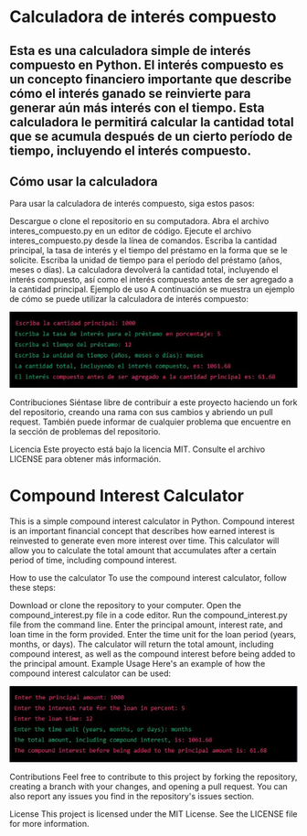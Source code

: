 # Calculadora de interés compuesto
## Esta es una calculadora simple de interés compuesto en Python. El interés compuesto es un concepto financiero importante que describe cómo el interés ganado se reinvierte para generar aún más interés con el tiempo. Esta calculadora le permitirá calcular la cantidad total que se acumula después de un cierto período de tiempo, incluyendo el interés compuesto.

## Cómo usar la calculadora
Para usar la calculadora de interés compuesto, siga estos pasos:

Descargue o clone el repositorio en su computadora.
Abra el archivo interes_compuesto.py en un editor de código.
Ejecute el archivo interes_compuesto.py desde la línea de comandos.
Escriba la cantidad principal, la tasa de interés y el tiempo del préstamo en la forma que se le solicite.
Escriba la unidad de tiempo para el período del préstamo (años, meses o días).
La calculadora devolverá la cantidad total, incluyendo el interés compuesto, así como el interés compuesto antes de ser agregado a la cantidad principal.
Ejemplo de uso
A continuación se muestra un ejemplo de cómo se puede utilizar la calculadora de interés compuesto:


![image info](./pictures/esp_example.JPG)


Contribuciones
Siéntase libre de contribuir a este proyecto haciendo un fork del repositorio, creando una rama con sus cambios y abriendo un pull request. También puede informar de cualquier problema que encuentre en la sección de problemas del repositorio.

Licencia
Este proyecto está bajo la licencia MIT. Consulte el archivo LICENSE para obtener más información.



# Compound Interest Calculator
This is a simple compound interest calculator in Python. Compound interest is an important financial concept that describes how earned interest is reinvested to generate even more interest over time. This calculator will allow you to calculate the total amount that accumulates after a certain period of time, including compound interest.

How to use the calculator
To use the compound interest calculator, follow these steps:

Download or clone the repository to your computer.
Open the compound_interest.py file in a code editor.
Run the compound_interest.py file from the command line.
Enter the principal amount, interest rate, and loan time in the form provided.
Enter the time unit for the loan period (years, months, or days).
The calculator will return the total amount, including compound interest, as well as the compound interest before being added to the principal amount.
Example Usage
Here's an example of how the compound interest calculator can be used:

![image info](./pictures/eng_example.JPG)

Contributions
Feel free to contribute to this project by forking the repository, creating a branch with your changes, and opening a pull request. You can also report any issues you find in the repository's issues section.

License
This project is licensed under the MIT License. See the LICENSE file for more information.
